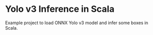 # Yolo v3 Inference in Scala

Example project to load ONNX Yolo v3 model and infer some boxes in Scala.